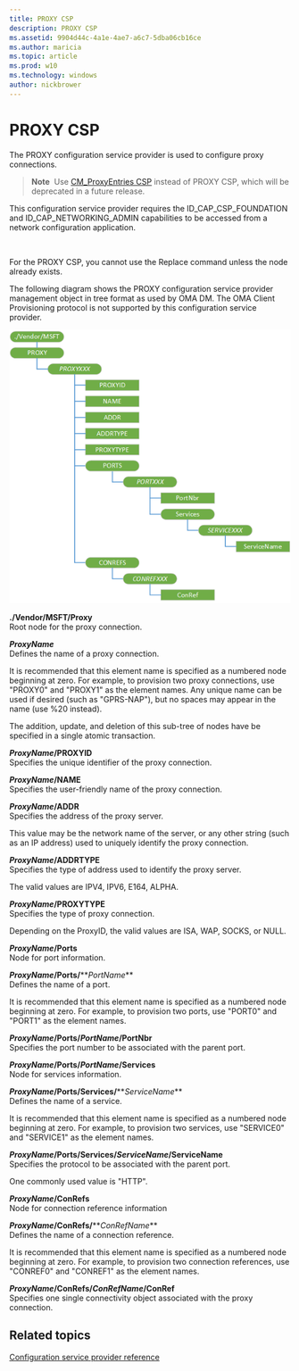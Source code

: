 ```yaml
---
title: PROXY CSP
description: PROXY CSP
ms.assetid: 9904d44c-4a1e-4ae7-a6c7-5dba06cb16ce
ms.author: maricia
ms.topic: article
ms.prod: w10
ms.technology: windows
author: nickbrower
---
```


# PROXY CSP


The PROXY configuration service provider is used to configure proxy connections.

> **Note**  Use [CM\_ProxyEntries CSP](cm-proxyentries-csp.md) instead of PROXY CSP, which will be deprecated in a future release.

This configuration service provider requires the ID\_CAP\_CSP\_FOUNDATION and ID\_CAP\_NETWORKING\_ADMIN capabilities to be accessed from a network configuration application.

 

For the PROXY CSP, you cannot use the Replace command unless the node already exists.

The following diagram shows the PROXY configuration service provider management object in tree format as used by OMA DM. The OMA Client Provisioning protocol is not supported by this configuration service provider.

![proxy csp (dm)](images/provisioning-csp-proxy.png)

<a href="" id="--vendor-msft-proxy"></a>**./Vendor/MSFT/Proxy**  
Root node for the proxy connection.

<a href="" id="proxyname"></a>***ProxyName***  
Defines the name of a proxy connection.

It is recommended that this element name is specified as a numbered node beginning at zero. For example, to provision two proxy connections, use "PROXY0" and "PROXY1" as the element names. Any unique name can be used if desired (such as "GPRS-NAP"), but no spaces may appear in the name (use %20 instead).

The addition, update, and deletion of this sub-tree of nodes have be specified in a single atomic transaction.

<a href="" id="proxyname-proxyid"></a>***ProxyName*/PROXYID**  
Specifies the unique identifier of the proxy connection.

<a href="" id="proxyname-name"></a>***ProxyName*/NAME**  
Specifies the user-friendly name of the proxy connection.

<a href="" id="proxyname-addr"></a>***ProxyName*/ADDR**  
Specifies the address of the proxy server.

This value may be the network name of the server, or any other string (such as an IP address) used to uniquely identify the proxy connection.

<a href="" id="proxyname-addrtype"></a>***ProxyName*/ADDRTYPE**  
Specifies the type of address used to identify the proxy server.

The valid values are IPV4, IPV6, E164, ALPHA.

<a href="" id="proxyname-proxytype"></a>***ProxyName*/PROXYTYPE**  
Specifies the type of proxy connection.

Depending on the ProxyID, the valid values are ISA, WAP, SOCKS, or NULL.

<a href="" id="proxyname-ports"></a>***ProxyName*/Ports**  
Node for port information.

<a href="" id="proxyname-ports-portname"></a>***ProxyName*/Ports/****_PortName_**  
Defines the name of a port.

It is recommended that this element name is specified as a numbered node beginning at zero. For example, to provision two ports, use "PORT0" and "PORT1" as the element names.

<a href="" id="proxyname-ports-portname-portnbr"></a>***ProxyName*/Ports/*PortName*/PortNbr**  
Specifies the port number to be associated with the parent port.

<a href="" id="proxyname-ports-portname-services"></a>***ProxyName*/Ports/*PortName*/Services**  
Node for services information.

<a href="" id="proxyname-ports-services-servicename"></a>***ProxyName*/Ports/Services/****_ServiceName_**  
Defines the name of a service.

It is recommended that this element name is specified as a numbered node beginning at zero. For example, to provision two services, use "SERVICE0" and "SERVICE1" as the element names.

<a href="" id="proxyname-ports-services-servicename-servicename"></a>***ProxyName*/Ports/Services/*ServiceName*/ServiceName**  
Specifies the protocol to be associated with the parent port.

One commonly used value is "HTTP".

<a href="" id="proxyname-conrefs"></a>***ProxyName*/ConRefs**  
Node for connection reference information

<a href="" id="proxyname-conrefs-conrefname"></a>***ProxyName*/ConRefs/****_ConRefName_**  
Defines the name of a connection reference.

It is recommended that this element name is specified as a numbered node beginning at zero. For example, to provision two connection references, use "CONREF0" and "CONREF1" as the element names.

<a href="" id="proxyname-conrefs-conrefname-conref"></a>***ProxyName*/ConRefs/*ConRefName*/ConRef**  
Specifies one single connectivity object associated with the proxy connection.

## Related topics


[Configuration service provider reference](configuration-service-provider-reference.md)

 

 






